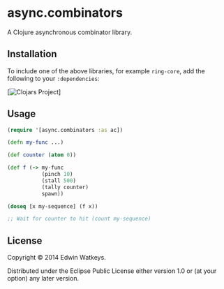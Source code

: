 # async.combinators

A Clojure asynchronous combinator library.

## Installation

To include one of the above libraries, for example `ring-core`, add
the following to your `:dependencies`:

[![Clojars Project](http://clojars.org/edw/async.combinators/latest-version.svg)]

## Usage

```clojure
(require '[async.combinators :as ac])

(defn my-func ...)

(def counter (atom 0))

(def f (-> my-func
           (pinch 10)
           (stall 500)
           (tally counter)
           spawn))

(doseq [x my-sequence] (f x))

;; Wait for counter to hit (count my-sequence)

```

## License

Copyright © 2014 Edwin Watkeys.

Distributed under the Eclipse Public License either version 1.0 or (at
your option) any later version.
